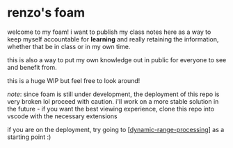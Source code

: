 # renzo's foam

welcome to my foam! i want to publish my class notes here as a way to keep myself accountable for **learning** and really retaining the information, whether that be in class or in my own time.

this is also a way to put my own knowledge out in public for everyone to see and benefit from.

this is a huge WIP but feel free to look around!

_note_: since foam is still under development, the deployment of this repo is very broken lol proceed with caution. i'll work on a more stable solution in the future - if you want the best viewing experience, clone this repo into vscode with the necessary extensions

if you are on the deployment, try going to [[dynamic-range-processing]] as a starting point :)



[//begin]: # "Autogenerated link references for markdown compatibility"
[dynamic-range-processing]: dynamic-range-processing "Dynamic Range Processing"
[//end]: # "Autogenerated link references"